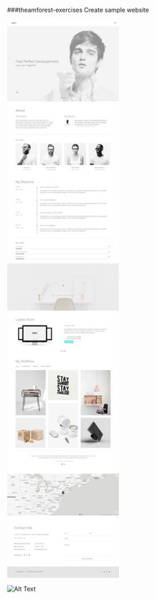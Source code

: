 ###theamforest-exercises
Create sample website

<p align="left" >
  <img src="shin_full_page.png" alt="Sample gif" width="260"/>
</p>

![Alt Text](shin_page.gif)



